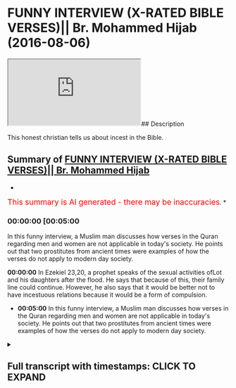 # FUNNY INTERVIEW (X-RATED BIBLE VERSES)|| Br. Mohammed Hijab (2016-08-06)

<iframe loading='lazy' src='https://www.youtube.com/embed/oqhkNGKRrUk'></iframe>## Description

This honest christian tells us about incest in the Bible.

## Summary of [FUNNY INTERVIEW (X-RATED BIBLE VERSES)|| Br. Mohammed Hijab](https://www.youtube.com/watch?v=oqhkNGKRrUk)


*

<span style="color:red; font-size:125%">This summary is AI generated - there may be inaccuracies</span>. [](/)*

### <a onclick="modifyYTiframeseektime('300')">00:00:00 [00:05:00</a>

In this funny interview, a Muslim man discusses how verses in the Quran regarding men and women are not applicable in today's society. He points out that two prostitutes from ancient times were examples of how the verses do not apply to modern day society.

**<a onclick="modifyYTiframeseektime('0')">00:00:00</a>** In Ezekiel 23,20, a prophet speaks of the sexual activities ofLot and his daughters after the flood. He says that because of this, their family line could continue. However, he also says that it would be better not to have incestuous relations because it would be a form of compulsion.
* **<a onclick="modifyYTiframeseektime('300')">00:05:00</a>** In this funny interview, a Muslim man discusses how verses in the Quran regarding men and women are not applicable in today's society. He points out that two prostitutes from ancient times were examples of how the verses do not apply to modern day society.

<details><summary><h2>Full transcript with timestamps: CLICK TO EXPAND</h2></summary>

<a onclick="modifyYTiframeseektime('1)')">0:00:01 [Music]</a>
<a onclick="modifyYTiframeseektime('7)')">0:00:07 [Music]</a>
<a onclick="modifyYTiframeseektime('15)')">0:00:15 do you know what's your name chris</a>
<a onclick="modifyYTiframeseektime('17)')">0:00:17 i i wanted to video</a>
<a onclick="modifyYTiframeseektime('19)')">0:00:19 you because i think you're a very nice</a>
<a onclick="modifyYTiframeseektime('21)')">0:00:21 guy and you know you've got a nice smile</a>
<a onclick="modifyYTiframeseektime('23)')">0:00:23 and you're always cheerful</a>
<a onclick="modifyYTiframeseektime('25)')">0:00:25 and i love you you shouldn't be talking</a>
<a onclick="modifyYTiframeseektime('26)')">0:00:26 to me right now you're too tall man it</a>
<a onclick="modifyYTiframeseektime('28)')">0:00:28 makes me look strong</a>
<a onclick="modifyYTiframeseektime('30)')">0:00:30 but you know what i wonder i want to</a>
<a onclick="modifyYTiframeseektime('32)')">0:00:32 basically talk to you about something</a>
<a onclick="modifyYTiframeseektime('34)')">0:00:34 that i was talking to you about last</a>
<a onclick="modifyYTiframeseektime('36)')">0:00:36 week which i found is a bit funny now</a>
<a onclick="modifyYTiframeseektime('38)')">0:00:38 and this is a bit of an x-ray topic</a>
<a onclick="modifyYTiframeseektime('42)')">0:00:42 but we found it funny um</a>
<a onclick="modifyYTiframeseektime('45)')">0:00:45 we look</a>
<a onclick="modifyYTiframeseektime('46)')">0:00:46 we're talking about these verses in the</a>
<a onclick="modifyYTiframeseektime('47)')">0:00:47 bible right</a>
<a onclick="modifyYTiframeseektime('49)')">0:00:49 uh there's verses in the bible which</a>
<a onclick="modifyYTiframeseektime('50)')">0:00:50 talk about</a>
<a onclick="modifyYTiframeseektime('52)')">0:00:52 sexually explicit things</a>
<a onclick="modifyYTiframeseektime('55)')">0:00:55 uh and um we both agree that in the</a>
<a onclick="modifyYTiframeseektime('57)')">0:00:57 bible for example it does say</a>
<a onclick="modifyYTiframeseektime('60)')">0:01:00 that lot which we believe</a>
<a onclick="modifyYTiframeseektime('62)')">0:01:02 is a prophet you guys believe he was a</a>
<a onclick="modifyYTiframeseektime('64)')">0:01:04 prophet as well</a>
<a onclick="modifyYTiframeseektime('65)')">0:01:05 but in your books it does say that lot</a>
<a onclick="modifyYTiframeseektime('68)')">0:01:08 had sexual intercourse</a>
<a onclick="modifyYTiframeseektime('70)')">0:01:10 with his own daughters so this is incest</a>
<a onclick="modifyYTiframeseektime('74)')">0:01:14 yeah</a>
<a onclick="modifyYTiframeseektime('75)')">0:01:15 is that correct yeah that's true</a>
<a onclick="modifyYTiframeseektime('77)')">0:01:17 now i like your honesty about this topic</a>
<a onclick="modifyYTiframeseektime('81)')">0:01:21 are prophets meant to be human beings we</a>
<a onclick="modifyYTiframeseektime('82)')">0:01:22 are meant to follow</a>
<a onclick="modifyYTiframeseektime('85)')">0:01:25 yes</a>
<a onclick="modifyYTiframeseektime('87)')">0:01:27 is the act of having sexual intercourse</a>
<a onclick="modifyYTiframeseektime('89)')">0:01:29 with your daughter a morally acceptable</a>
<a onclick="modifyYTiframeseektime('92)')">0:01:32 thing to do at the time if it's</a>
<a onclick="modifyYTiframeseektime('94)')">0:01:34 necessary yes</a>
<a onclick="modifyYTiframeseektime('97)')">0:01:37 [Music]</a>
<a onclick="modifyYTiframeseektime('99)')">0:01:39 at the time it was necessary yes it was</a>
<a onclick="modifyYTiframeseektime('101)')">0:01:41 at the time okay</a>
<a onclick="modifyYTiframeseektime('103)')">0:01:43 um</a>
<a onclick="modifyYTiframeseektime('105)')">0:01:45 do you know why he had to do it go on</a>
<a onclick="modifyYTiframeseektime('106)')">0:01:46 tell me please</a>
<a onclick="modifyYTiframeseektime('108)')">0:01:48 what happened</a>
<a onclick="modifyYTiframeseektime('109)')">0:01:49 what happened during the time of sodom</a>
<a onclick="modifyYTiframeseektime('111)')">0:01:51 gomorrah</a>
<a onclick="modifyYTiframeseektime('111)')">0:01:51 [Music]</a>
<a onclick="modifyYTiframeseektime('113)')">0:01:53 everyone was destroyed</a>
<a onclick="modifyYTiframeseektime('115)')">0:01:55 there was hardly anybody left</a>
<a onclick="modifyYTiframeseektime('117)')">0:01:57 to continue any family line</a>
<a onclick="modifyYTiframeseektime('120)')">0:02:00 right the only way you could that they</a>
<a onclick="modifyYTiframeseektime('122)')">0:02:02 could continue the family line</a>
<a onclick="modifyYTiframeseektime('124)')">0:02:04 was to by having incest</a>
<a onclick="modifyYTiframeseektime('126)')">0:02:06 okay all right now uh thank you for that</a>
<a onclick="modifyYTiframeseektime('129)')">0:02:09 that's fine if that's what you think is</a>
<a onclick="modifyYTiframeseektime('130)')">0:02:10 the only way that they could have uh</a>
<a onclick="modifyYTiframeseektime('133)')">0:02:13 continued the family line</a>
<a onclick="modifyYTiframeseektime('135)')">0:02:15 is by having incest yeah</a>
<a onclick="modifyYTiframeseektime('137)')">0:02:17 so continuing the family line is one</a>
<a onclick="modifyYTiframeseektime('139)')">0:02:19 thing i mean if it was a situation of</a>
<a onclick="modifyYTiframeseektime('140)')">0:02:20 adam and eve you know adam and eve and</a>
<a onclick="modifyYTiframeseektime('142)')">0:02:22 if you say oh you know their family</a>
<a onclick="modifyYTiframeseektime('143)')">0:02:23 their offspring must have done incest</a>
<a onclick="modifyYTiframeseektime('145)')">0:02:25 and stuff like that that's happened for</a>
<a onclick="modifyYTiframeseektime('146)')">0:02:26 a long time okay but i'm just saying</a>
<a onclick="modifyYTiframeseektime('148)')">0:02:28 that that's that is complete compulsion</a>
<a onclick="modifyYTiframeseektime('150)')">0:02:30 and i can see where you're coming from</a>
<a onclick="modifyYTiframeseektime('151)')">0:02:31 to some extent when you say that well if</a>
<a onclick="modifyYTiframeseektime('153)')">0:02:33 we're talking here about continuing a</a>
<a onclick="modifyYTiframeseektime('154)')">0:02:34 family line that's one option and the</a>
<a onclick="modifyYTiframeseektime('156)')">0:02:36 other option</a>
<a onclick="modifyYTiframeseektime('158)')">0:02:38 is not continuing the family line yet</a>
<a onclick="modifyYTiframeseektime('160)')">0:02:40 the human race will continue</a>
<a onclick="modifyYTiframeseektime('162)')">0:02:42 then i say that probably the the second</a>
<a onclick="modifyYTiframeseektime('164)')">0:02:44 option would probably be</a>
<a onclick="modifyYTiframeseektime('165)')">0:02:45 would you say that it would probably be</a>
<a onclick="modifyYTiframeseektime('167)')">0:02:47 a better option to take</a>
<a onclick="modifyYTiframeseektime('169)')">0:02:49 okay now i want to ask you a question</a>
<a onclick="modifyYTiframeseektime('172)')">0:02:52 do you have kids</a>
<a onclick="modifyYTiframeseektime('174)')">0:02:54 no not yet</a>
<a onclick="modifyYTiframeseektime('176)')">0:02:56 do you um do you teach a</a>
<a onclick="modifyYTiframeseektime('178)')">0:02:58 bible school on sundays</a>
<a onclick="modifyYTiframeseektime('180)')">0:03:00 do i teach no no</a>
<a onclick="modifyYTiframeseektime('187)')">0:03:07 so you must be</a>
<a onclick="modifyYTiframeseektime('188)')">0:03:08 big time</a>
<a onclick="modifyYTiframeseektime('189)')">0:03:09 let me ask you a question right now</a>
<a onclick="modifyYTiframeseektime('192)')">0:03:12 i want you to bring out your bible</a>
<a onclick="modifyYTiframeseektime('195)')">0:03:15 i want him to bring out his bible</a>
<a onclick="modifyYTiframeseektime('198)')">0:03:18 seriously yeah you're too tall to be</a>
<a onclick="modifyYTiframeseektime('200)')">0:03:20 filming listen to me i want you to bring</a>
<a onclick="modifyYTiframeseektime('202)')">0:03:22 out ezekiel</a>
<a onclick="modifyYTiframeseektime('205)')">0:03:25 chapter number 23 20. he said 28 go for</a>
<a onclick="modifyYTiframeseektime('208)')">0:03:28 it</a>
<a onclick="modifyYTiframeseektime('210)')">0:03:30 23 20.</a>
<a onclick="modifyYTiframeseektime('212)')">0:03:32 where's 23 20.</a>
<a onclick="modifyYTiframeseektime('214)')">0:03:34 where's where read it for me</a>
<a onclick="modifyYTiframeseektime('216)')">0:03:36 for she dot uh</a>
<a onclick="modifyYTiframeseektime('217)')">0:03:37 dotted upon their</a>
<a onclick="modifyYTiframeseektime('219)')">0:03:39 paramours</a>
<a onclick="modifyYTiframeseektime('222)')">0:03:42 whose flesh is as flesh of asses</a>
<a onclick="modifyYTiframeseektime('238)')">0:03:58 what the issue is well i don't know</a>
<a onclick="modifyYTiframeseektime('240)')">0:04:00 you'll have to have to read it</a>
<a onclick="modifyYTiframeseektime('242)')">0:04:02 because i haven't read the whole thing</a>
<a onclick="modifyYTiframeseektime('244)')">0:04:04 so i need to read it</a>
<a onclick="modifyYTiframeseektime('247)')">0:04:07 so what's the issue</a>
<a onclick="modifyYTiframeseektime('249)')">0:04:09 what is one issue what does it mean</a>
<a onclick="modifyYTiframeseektime('251)')">0:04:11 problem</a>
<a onclick="modifyYTiframeseektime('253)')">0:04:13 are you playing games now my friend</a>
<a onclick="modifyYTiframeseektime('254)')">0:04:14 that's what edition means oh no i'm</a>
<a onclick="modifyYTiframeseektime('256)')">0:04:16 talking about in the context of this i</a>
<a onclick="modifyYTiframeseektime('258)')">0:04:18 don't know i haven't read the whole</a>
<a onclick="modifyYTiframeseektime('258)')">0:04:18 thing i've only read one verse should i</a>
<a onclick="modifyYTiframeseektime('261)')">0:04:21 give you a nice bible what's what</a>
<a onclick="modifyYTiframeseektime('262)')">0:04:22 version is that this is what happens</a>
<a onclick="modifyYTiframeseektime('264)')">0:04:24 when muslims don't read the</a>
<a onclick="modifyYTiframeseektime('265)')">0:04:25 bible then we get you diverse in a</a>
<a onclick="modifyYTiframeseektime('268)')">0:04:28 normal translation</a>
<a onclick="modifyYTiframeseektime('269)')">0:04:29 [Music]</a>
<a onclick="modifyYTiframeseektime('279)')">0:04:39 all right can you read this my friend is</a>
<a onclick="modifyYTiframeseektime('280)')">0:04:40 this ezekiel 23 20 yeah yeah</a>
<a onclick="modifyYTiframeseektime('284)')">0:04:44 let's read it in a proper way go ahead</a>
<a onclick="modifyYTiframeseektime('287)')">0:04:47 here this one new international version</a>
<a onclick="modifyYTiframeseektime('290)')">0:04:50 oh</a>
<a onclick="modifyYTiframeseektime('292)')">0:04:52 back of it</a>
<a onclick="modifyYTiframeseektime('294)')">0:04:54 she lasted after her lovers</a>
<a onclick="modifyYTiframeseektime('297)')">0:04:57 whose genitals were like those of</a>
<a onclick="modifyYTiframeseektime('299)')">0:04:59 donkeys</a>
<a onclick="modifyYTiframeseektime('300)')">0:05:00 and whose emission was like that of</a>
<a onclick="modifyYTiframeseektime('302)')">0:05:02 horses</a>
<a onclick="modifyYTiframeseektime('304)')">0:05:04 no international version</a>
<a onclick="modifyYTiframeseektime('306)')">0:05:06 okay</a>
<a onclick="modifyYTiframeseektime('309)')">0:05:09 really why don't why don't you read the</a>
<a onclick="modifyYTiframeseektime('310)')">0:05:10 whole context should we do that yeah</a>
<a onclick="modifyYTiframeseektime('312)')">0:05:12 let's read it let's go from the first</a>
<a onclick="modifyYTiframeseektime('314)')">0:05:14 verse</a>
<a onclick="modifyYTiframeseektime('316)')">0:05:16 the word of the lord came again unto me</a>
<a onclick="modifyYTiframeseektime('318)')">0:05:18 saying son of man there were two women</a>
<a onclick="modifyYTiframeseektime('320)')">0:05:20 the daughters of one mother but don't</a>
<a onclick="modifyYTiframeseektime('322)')">0:05:22 make it too long for the viewers people</a>
<a onclick="modifyYTiframeseektime('324)')">0:05:24 are just going to tune off okay okay</a>
<a onclick="modifyYTiframeseektime('326)')">0:05:26 fine</a>
<a onclick="modifyYTiframeseektime('328)')">0:05:28 get three or four verses and move them</a>
<a onclick="modifyYTiframeseektime('330)')">0:05:30 up</a>
<a onclick="modifyYTiframeseektime('332)')">0:05:32 she doted upon the assyrians her</a>
<a onclick="modifyYTiframeseektime('334)')">0:05:34 neighbors captains and rulers clothed</a>
<a onclick="modifyYTiframeseektime('337)')">0:05:37 most</a>
<a onclick="modifyYTiframeseektime('338)')">0:05:38 uh gorgeously horsemen riding upon her</a>
<a onclick="modifyYTiframeseektime('341)')">0:05:41 horses all of the</a>
<a onclick="modifyYTiframeseektime('343)')">0:05:43 all of the all of them desirable young</a>
<a onclick="modifyYTiframeseektime('345)')">0:05:45 men then i saw that she was defiled that</a>
<a onclick="modifyYTiframeseektime('348)')">0:05:48 they</a>
<a onclick="modifyYTiframeseektime('349)')">0:05:49 defiled yet</a>
<a onclick="modifyYTiframeseektime('351)')">0:05:51 yeah what does that mean</a>
<a onclick="modifyYTiframeseektime('353)')">0:05:53 come out once again</a>
<a onclick="modifyYTiframeseektime('355)')">0:05:55 that they took both one way</a>
<a onclick="modifyYTiframeseektime('361)')">0:06:01 you can't be you can't be getting me to</a>
<a onclick="modifyYTiframeseektime('362)')">0:06:02 read verses but you know you don't even</a>
<a onclick="modifyYTiframeseektime('364)')">0:06:04 know what's on about yourself no i don't</a>
<a onclick="modifyYTiframeseektime('365)')">0:06:05 know what it means</a>
<a onclick="modifyYTiframeseektime('366)')">0:06:06 what does it mean then the file means</a>
<a onclick="modifyYTiframeseektime('368)')">0:06:08 that she was no what does the whole</a>
<a onclick="modifyYTiframeseektime('369)')">0:06:09 what's the whole story on about it so</a>
<a onclick="modifyYTiframeseektime('370)')">0:06:10 there's two prostitutes</a>
<a onclick="modifyYTiframeseektime('373)')">0:06:13 am i right okay you got two prostitutes</a>
<a onclick="modifyYTiframeseektime('375)')">0:06:15 so what are their names</a>
<a onclick="modifyYTiframeseektime('378)')">0:06:18 let's go to the first verse that's what</a>
<a onclick="modifyYTiframeseektime('380)')">0:06:20 i say</a>
<a onclick="modifyYTiframeseektime('382)')">0:06:22 let me read the whole thing</a>
<a onclick="modifyYTiframeseektime('383)')">0:06:23 this is what happens when a muslim</a>
<a onclick="modifyYTiframeseektime('384)')">0:06:24 doesn't read properly okay i don't know</a>
<a onclick="modifyYTiframeseektime('386)')">0:06:26 i forgot the name of my friend but it</a>
<a onclick="modifyYTiframeseektime('387)')">0:06:27 was two prostitutes that were going</a>
<a onclick="modifyYTiframeseektime('388)')">0:06:28 around having sex with all the men</a>
<a onclick="modifyYTiframeseektime('389)')">0:06:29 muslims never read the whole thing</a>
<a onclick="modifyYTiframeseektime('391)')">0:06:31 properly that's why we have problems</a>
<a onclick="modifyYTiframeseektime('393)')">0:06:33 there were two prostitutes seven six</a>
<a onclick="modifyYTiframeseektime('394)')">0:06:34 whatever isn't that right or wrong</a>
<a onclick="modifyYTiframeseektime('396)')">0:06:36 but you do you know the situation what</a>
<a onclick="modifyYTiframeseektime('398)')">0:06:38 was the situation i don't know</a>
<a onclick="modifyYTiframeseektime('400)')">0:06:40 what the situation you cannot go to the</a>
<a onclick="modifyYTiframeseektime('402)')">0:06:42 highlands</a>
<a onclick="modifyYTiframeseektime('403)')">0:06:43 i'm just gonna go to a prostitute</a>
<a onclick="modifyYTiframeseektime('405)')">0:06:45 and be with her but we don't know what</a>
<a onclick="modifyYTiframeseektime('407)')">0:06:47 the situation what happened</a>
<a onclick="modifyYTiframeseektime('409)')">0:06:49 but i don't know what happened i'm just</a>
<a onclick="modifyYTiframeseektime('411)')">0:06:51 saying that okay fine this doesn't</a>
<a onclick="modifyYTiframeseektime('413)')">0:06:53 disprove christianity all right</a>
<a onclick="modifyYTiframeseektime('415)')">0:06:55 i don't even know what we're talking</a>
<a onclick="modifyYTiframeseektime('416)')">0:06:56 about this doesn't i'm not saying this</a>
<a onclick="modifyYTiframeseektime('417)')">0:06:57 this proves christianity i'm just saying</a>
<a onclick="modifyYTiframeseektime('418)')">0:06:58 that this should be a lesson</a>
<a onclick="modifyYTiframeseektime('421)')">0:07:01 for all christians who talk about</a>
<a onclick="modifyYTiframeseektime('423)')">0:07:03 those verses in the quran</a>
<a onclick="modifyYTiframeseektime('424)')">0:07:04 that reference for example men having a</a>
<a onclick="modifyYTiframeseektime('427)')">0:07:07 woman</a>
<a onclick="modifyYTiframeseektime('429)')">0:07:09 it's not in heaven it looks like it</a>
<a onclick="modifyYTiframeseektime('430)')">0:07:10 looks like something god's talking about</a>
<a onclick="modifyYTiframeseektime('432)')">0:07:12 something bad about israel</a>
<a onclick="modifyYTiframeseektime('434)')">0:07:14 because it says hey sins of jerusalem</a>
<a onclick="modifyYTiframeseektime('436)')">0:07:16 and then it talks about it and to be</a>
<a onclick="modifyYTiframeseektime('438)')">0:07:18 honest with you i think that some of you</a>
<a onclick="modifyYTiframeseektime('439)')">0:07:19 guys do to the prophets is not right</a>
<a onclick="modifyYTiframeseektime('441)')">0:07:21 like what you guys say about the</a>
<a onclick="modifyYTiframeseektime('443)')">0:07:23 prophets</a>
<a onclick="modifyYTiframeseektime('444)')">0:07:24 is unjustifiable if they're meant to be</a>
<a onclick="modifyYTiframeseektime('446)')">0:07:26 the guide for humankind yeah how can you</a>
<a onclick="modifyYTiframeseektime('448)')">0:07:28 have a prophet like lot having sex with</a>
<a onclick="modifyYTiframeseektime('450)')">0:07:30 his own daughter how can you have a</a>
<a onclick="modifyYTiframeseektime('451)')">0:07:31 prophet like noah being naked in front</a>
<a onclick="modifyYTiframeseektime('453)')">0:07:33 of his own sons how can you have prophet</a>
<a onclick="modifyYTiframeseektime('455)')">0:07:35 being drunk like noah according to</a>
<a onclick="modifyYTiframeseektime('456)')">0:07:36 genesis chapter 9 verse 22 of the bible</a>
<a onclick="modifyYTiframeseektime('460)')">0:07:40 [Music]</a>
<a onclick="modifyYTiframeseektime('466)')">0:07:46 [Music]</a>
</details>